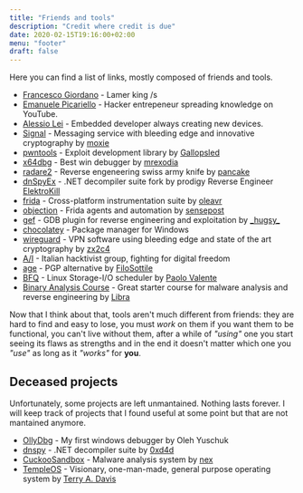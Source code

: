 ```yaml
---
title: "Friends and tools"
description: "Credit where credit is due"
date: 2020-02-15T19:16:00+02:00
menu: "footer"
draft: false
---
```

Here you can find    a list of links, mostly composed of friends and tools.

<!-- * [0xzeta](https://bsod.dev) - Lamer king /s -->
* [Francesco Giordano](https://appsec.space/) - Lamer king /s
* [Emanuele Picariello](https://youtube.com/@emanuelepicariello) - Hacker entrepeneur spreading knowledge on YouTube.
* [Alessio Lei](https://nl.linkedin.com/in/alessio-lei-815b35192) - Embedded developer always creating new devices.
* [Signal](https://signal.org) - Messaging service with bleeding edge and innovative cryptography by [moxie](https://moxie.org)
* [pwntools](https://pwntools.com) - Exploit development library by [Gallopsled](https://github.com/Gallopsled)
* [x64dbg](https://x64dbg.com) - Best win debugger by [mrexodia](http://mrexodia.github.io)
* [radare2](https://rada.re) - Reverse engeneering swiss army knife by [pancake](https://twitter.com/trufae)
* [dnSpyEx](https://github.com/dnSpyEx/dnSpy) - .NET decompiler suite fork by prodigy Reverse Engineer [ElektroKill](https://elektrokill.github.io/)
* [frida](https://frida.re/) - Cross-platform instrumentation suite by [oleavr](https://twitter.com/oleavr)
* [objection](https://github.com/sensepost/objection) - Frida agents and automation by [sensepost](https://sensepost.com/contact/)
* [gef](https://hugsy.github.io/gef/) - GDB plugin for reverse engineering and exploitation by [\_hugsy\_](https://twitter.com/_hugsy_)
* [chocolatey](https://chocolatey.org) - Package manager for Windows
* [wireguard](https://www.wireguard.com) - VPN software using bleeding edge and state of the art cryptography by [zx2c4](https://www.zx2c4.com)
* [A/I](https://autistici.org) - Italian hacktivist group, fighting for digital freedom
* [age](https://age-encryption.org) - PGP alternative by [FiloSottile](https://github.com/FiloSottile)
* [BFQ](https://algo.ing.unimo.it/people/paolo/disk_sched/) - Linux Storage-I/O scheduler by [Paolo Valente](https://algo.ing.unimo.it/people/paolo/)
* [Binary Analysis Course](https://maxkersten.nl/binary-analysis-course/) - Great starter course for malware analysis and reverse engineering by [Libra](https://maxkersten.nl)

Now that I think about that, tools aren't much different from friends:
they are hard to find and easy to lose, you must _work_ on them if you want
them to be functional, you can't live without them, after a while of *"using"*
one you start seeing its flaws as strengths and in the end it doesn't matter
which one you *"use"* as long as it *"works"* for **you**.

## Deceased projects

Unfortunately, some projects are left unmantained. Nothing lasts forever.
I will keep track of projects that I found useful at some point but that are not
mantained anymore.

* [OllyDbg](https://www.ollydbg.de/) - My first windows debugger by Oleh Yuschuk
* [dnspy](https://github.com/0xd4d/dnspy) - .NET decompiler suite by [0xd4d](https://github.com/0xd4d)
* [CuckooSandbox](https://github.com/cuckoosandbox/cuckoo) - Malware analysis system by [nex](https://mastodon.social/@botherder)
* [TempleOS](https://templeos.org) - Visionary, one-man-made, general purpose operating system by [Terry A. Davis](https://en.wikipedia.org/wiki/Terry_A._Davis)
